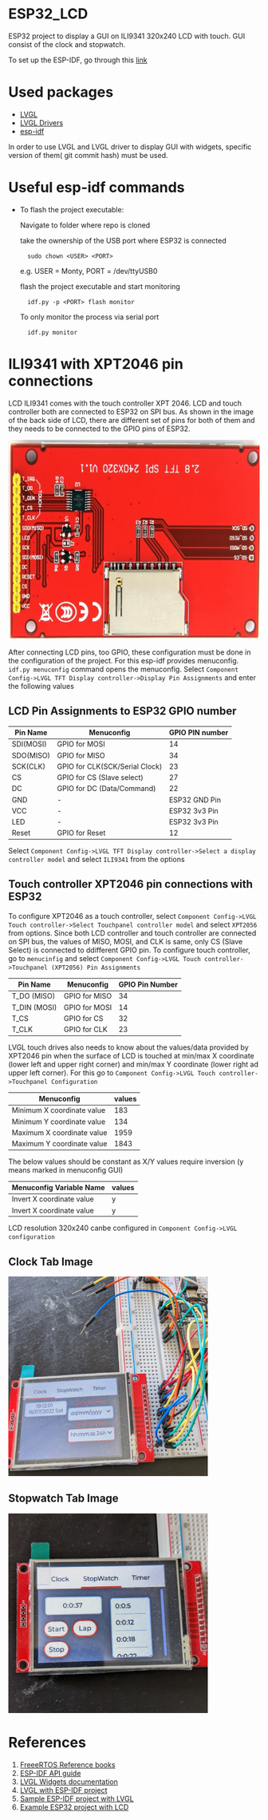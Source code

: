 # ESP32_LCD

ESP32 project to display a GUI on ILI9341 320x240 LCD with touch. GUI consist of the clock and stopwatch. 

To set up the ESP-IDF, go through this [link](https://docs.espressif.com/projects/esp-idf/en/stable/esp32/get-started/linux-macos-setup.html)

# Used packages
- [LVGL](https://github.com/lvgl/lvgl)
- [LVGL Drivers](https://github.com/lvgl/lvgl_esp32_drivers)
- [esp-idf](https://github.com/espressif/esp-idf)

In order to use LVGL and LVGL driver to display GUI with widgets, specific version of them( git commit hash) must be used.

# Useful esp-idf commands

- To flash the project executable:

    Navigate to folder where repo is cloned  
        
    take the ownership of the USB port where ESP32 is connected
    
        sudo chown <USER> <PORT>
    
    e.g. USER = Monty, PORT = /dev/ttyUSB0
    
    flash the project executable and start monitoring
    
        idf.py -p <PORT> flash monitor
        
    To only monitor the process via serial port
    
        idf.py monitor
        
        

# ILI9341 with XPT2046 pin connections

LCD ILI9341 comes with the touch controller XPT 2046. LCD and touch controller both are connected to ESP32 on SPI bus. 
As shown in the image of the back side of LCD, there are different set of pins for both of them and they needs to be connected to the GPIO pins of ESP32.

<img src="https://github.com/ishansheth/ESP32_LCD/blob/gui_development/images/ili9341_backside.jpg" alt="drawing" width="800" height="400"/>

After connecting LCD pins, too GPIO, these configuration must be done in the configuration of the project. For this esp-idf provides menuconfig.
`idf.py menuconfig` command opens the menuconfig. Select `Component Config->LVGL TFT Display controller->Display Pin Assignments` and enter the following values

## LCD Pin Assignments to ESP32 GPIO number

| Pin Name   |        Menuconfig              | GPIO PIN number |
|------------|--------------------------------|-----------------|
| SDI(MOSI)  |        GPIO for MOSI           |       14        |
| SDO(MISO)  |        GPIO for MISO           |       34        |
| SCK(CLK)   | GPIO for CLK(SCK/Serial Clock) |       23        |
|    CS      | GPIO for CS (Slave select)     |       27        |
|    DC      | GPIO for DC (Data/Command)     |       22        |
|    GND     |            -                   |  ESP32 GND Pin  |
|    VCC     |            -                   |  ESP32 3v3 Pin  |
|    LED     |            -                   |  ESP32 3v3 Pin  |
|    Reset   |        GPIO for Reset          |       12        |

Select `Component Config->LVGL TFT Display controller->Select a display controller model` and select `ILI9341` from the options

## Touch controller XPT2046 pin connections with ESP32

To configure XPT2046 as a touch controller, select `Component Config->LVGL Touch controller->Select Touchpanel controller model` and select `XPT2056` from options. 
Since both LCD controller and touch controller are connected on SPI bus, the values of MISO, MOSI, and CLK is same, only CS (Slave Select) is connected to ddifferent GPIO pin. To configure 
touch controller, go to `menucinfig` and select `Component Config->LVGL Touch controller->Touchpanel (XPT2056) Pin Assignments`

|   Pin Name   | Menuconfig      | GPIO Pin Number |
|--------------|-----------------|-----------------|
| T_DO  (MISO) |  GPIO for MISO  |       34        |
| T_DIN (MOSI) |  GPIO for MOSI  |       14        |
|    T_CS      |  GPIO for CS    |       32        |
|    T_CLK     |  GPIO for CLK   |       23        |

LVGL touch drives also needs to know about the values/data provided by XPT2046 pin when the surface of LCD is touched at min/max X coordinate (lower left and upper right corner) and min/max Y coordinate (lower right ad upper left corner).
For this go to `Component Config->LVGL Touch controller->Touchpanel Configuration` 

|           Menuconfig          | values |
|-------------------------------|--------|
|  Minimum X coordinate value   |  183   | 
|  Minimum Y coordinate value   |  134   |
|  Maximum X coordinate value   |  1959  |
|  Maximum Y coordinate value   |  1843  |

The below values should be constant as X/Y values require inversion (y means marked in menuconfig GUI)

| Menuconfig Variable Name   | values |
|----------------------------|--------|
| Invert X coordinate value  |   y    |
| Invert X coordinate value  |   y    |

LCD resolution 320x240 canbe configured in `Component Config->LVGL configuration` 

## Clock Tab Image

<img src="https://github.com/ishansheth/ESP32_LCD/blob/gui_development/images/PXL_20220716_171200853.MP.jpg" alt="drawing" width="400" height="400"/>

## Stopwatch Tab Image

<img src="https://github.com/ishansheth/ESP32_LCD/blob/gui_development/images/PXL_20220811_092030499.MP.jpg" alt="drawing" width="400" height="400"/>

# References

1. [FreeeRTOS Reference books](https://www.freertos.org/Documentation/RTOS_book.html)
2. [ESP-IDF API guide](https://docs.espressif.com/projects/esp-idf/en/latest/esp32/api-guides/index.html)
3. [LVGL Widgets documentation](https://docs.lvgl.io/7.11/widgets/index.html)
4. [LVGL with ESP-IDF project](https://docs.lvgl.io/7.11/get-started/espressif.html)
4. [Sample ESP-IDF project with LVGL](https://github.com/lvgl/lv_port_esp32)
5. [Example ESP32 project with LCD](https://github.com/nopnop2002/esp-idf-ili9340)




